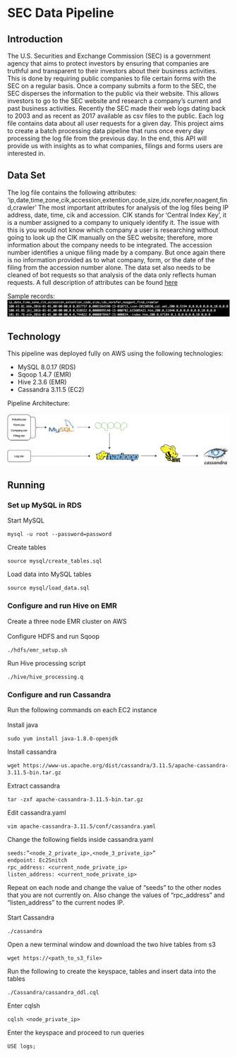 # SEC Data Pipeline

## Introduction
The U.S. Securities and Exchange Commission (SEC) is a government agency that aims to protect investors by ensuring that companies are truthful and transparent to their investors about their business activities. This is done by requiring public companies to file certain forms with the SEC on a regular basis. Once a company submits a form to the SEC, the SEC disperses the information to the public via their website. This allows investors to go to the SEC website and research a company’s current and past business activities. Recently the SEC made their web logs dating back to 2003 and as recent as 2017 available as csv files to the public. Each log file contains data about all user requests for a given day. This project aims to create a batch processing data pipeline that runs once every day processing the log file from the previous day. In the end, this API will provide us with insights as to what companies, filings and forms users are interested in.
## Data Set
The log file contains the following attributes: ‘ip,date,time,zone,cik,accession,extention,code,size,idx,norefer,noagent,find,crawler’ 
The most important attributes for analysis of the log files being IP address, date, time, cik and accession. CIK stands for ‘Central Index Key’, it is a number assigned to a company to uniquely identify it. The issue with this is you would not know which company a user is researching without going to look up the CIK manually on the SEC website; therefore, more information about the company needs to be integrated. The accession number identifies a unique filing made by a company. But once again there is no information provided as to what company, form, or the date of the filing from the accession number alone. The data set also needs to be cleaned of bot requests so that analysis of the data only reflects human requests. A full description of attributes can be found [here](https://www.sec.gov/files/EDGAR_variables_FINAL.pdf)

Sample records:<br>
![image](https://github.com/jrowland22/sec-data-pipeline/blob/master/images/sec-sample.png)
## Technology
This pipeline was deployed fully on AWS using the following technologies:
- MySQL 8.0.17 (RDS)
- Sqoop 1.4.7 (EMR)
- Hive 2.3.6 (EMR)
- Cassandra 3.11.5 (EC2)

Pipeline Architecture:
<br>
<br>
![image](https://github.com/jrowland22/sec-data-pipeline/blob/master/images/sec_pipeline.png)

## Running
### Set up MySQL in RDS
Start MySQL
```
mysql -u root --password=password
```
Create tables
```
source mysql/create_tables.sql
```
Load data into MySQL tables
```
source mysql/load_data.sql
```
### Configure and run Hive on EMR
Create a three node EMR cluster on AWS
<br>
<br>
Configure HDFS and run Sqoop
```
./hdfs/emr_setup.sh
```
Run Hive processing script
```
./hive/hive_processing.q
```
### Configure and run Cassandra
Run the following commands on each EC2 instance
<br>
<br>
Install java
```
sudo yum install java-1.8.0-openjdk
```
Install cassandra
```
wget https://www-us.apache.org/dist/cassandra/3.11.5/apache-cassandra-3.11.5-bin.tar.gz
```
Extract cassandra
```
tar -zxf apache-cassandra-3.11.5-bin.tar.gz
```
Edit cassandra.yaml 
```
vim apache-cassandra-3.11.5/conf/cassandra.yaml
```
Change the following fields inside cassandra.yaml
```
seeds:”<node_2_private_ip>,<node_3_private_ip>”
endpoint: Ec2Snitch
rpc_address: <current_node_private_ip>
listen_address: <current_node_private_ip>
```
Repeat on each node and change the value of “seeds” to the other nodes that you are not currently on. Also change the values of “rpc_address” and “listen_address” to the current nodes IP.
<br>
<br>
Start Cassandra
```
./cassandra
```
Open a new terminal window and download the two hive tables from s3
```
wget https://<path_to_s3_file>
```
Run the following to create the keyspace, tables and insert data into the tables
```
./Cassandra/cassandra_ddl.cql
```
Enter cqlsh
```
cqlsh <node_private_ip>
```
Enter the keyspace and proceed to run queries
```
USE logs;
```
